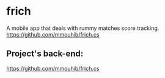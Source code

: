# frich
A mobile app that deals with rummy matches score tracking. https://github.com/mmouhib/frich.cs


## Project's back-end:
https://github.com/mmouhib/frich.cs

